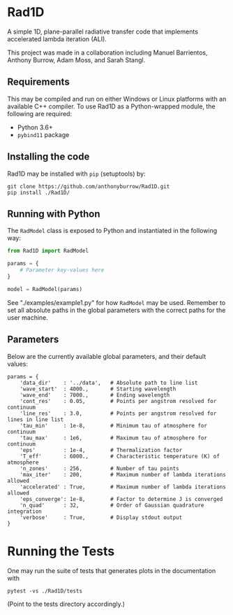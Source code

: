# Rad1D

A simple 1D, plane-parallel radiative transfer code that implements accelerated
lambda iteration (ALI).

This project was made in a collaboration including Manuel Barrientos, Anthony
Burrow, Adam Moss, and Sarah Stangl.

## Requirements

This may be compiled and run on either Windows or Linux platforms with an
available C++ compiler. To use Rad1D as a Python-wrapped module, the following
are required:

* Python 3.6+
* `pybind11` package

## Installing the code

Rad1D may be installed with `pip` (setuptools) by:

```
git clone https://github.com/anthonyburrow/Rad1D.git
pip install ./Rad1D/
```

## Running with Python

The `RadModel` class is exposed to Python and instantiated in the following
way:

```python
from Rad1D import RadModel

params = {
    # Parameter key-values here
}

model = RadModel(params)
```

See "./examples/example1.py" for how `RadModel` may be used. Remember to set
all absolute paths in the global parameters with the correct paths for the user
machine.

## Parameters

Below are the currently available global parameters, and their default values:
```
params = {
    'data_dir'    : '../data',   # Absolute path to line list
    'wave_start'  : 4000.,       # Starting wavelength
    'wave_end'    : 7000.,       # Ending wavelength
    'cont_res'    : 0.05,        # Points per angstrom resolved for continuum
    'line_res'    : 3.0,         # Points per angstrom resolved for lines in line list
    'tau_min'     : 1e-8,        # Minimum tau of atmosphere for continuum
    'tau_max'     : 1e6,         # Maximum tau of atmosphere for continuum
    'eps'         : 1e-4,        # Thermalization factor
    'T_eff'       : 6000.,       # Characteristic temperature (K) of atmosphere
    'n_zones'     : 256,         # Number of tau points
    'max_iter'    : 200,         # Maximum number of lambda iterations allowed
    'accelerated' : True,        # Maximum number of lambda iterations allowed
    'eps_converge': 1e-8,        # Factor to determine J is converged
    'n_quad'      : 32,          # Order of Gaussian quadrature integration
    'verbose'     : True,        # Display stdout output
}
```

# Running the Tests

One may run the suite of tests that generates plots in the documentation with
```
pytest -vs ./Rad1D/tests
```
(Point to the tests directory accordingly.)
